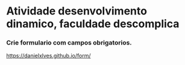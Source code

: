 # Atividade desenvolvimento dinamico, faculdade descomplica

### Crie formulario com campos obrigatorios.


https://danielxlves.github.io/form/
